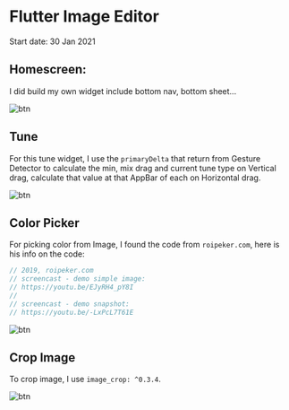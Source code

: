 # Flutter Image Editor
Start date: 30 Jan 2021

## Homescreen:
I did build my own widget include bottom nav, bottom sheet...

![btn](https://user-images.githubusercontent.com/29684683/109287936-d0c4a180-7856-11eb-86fb-bc3448bf9db2.gif)

## Tune
For this tune widget, I use the `primaryDelta` that return from Gesture Detector to calculate the min, mix drag and current tune type on Vertical drag, calculate that value at that AppBar of each on Horizontal drag.


![btn](https://user-images.githubusercontent.com/29684683/109288154-15503d00-7857-11eb-9d44-3aa47fff0d9a.gif)

## Color Picker
For picking color from Image, I found the code from `roipeker.com`, here is his info on the code:
```dart
// 2019, roipeker.com
// screencast - demo simple image:
// https://youtu.be/EJyRH4_pY8I
//
// screencast - demo snapshot:
// https://youtu.be/-LxPcL7T61E
```

![btn](https://user-images.githubusercontent.com/29684683/109289275-8e03c900-7858-11eb-8266-c2c51f32e03e.gif)

## Crop Image
To crop image, I use `image_crop: ^0.3.4`.

![btn](https://user-images.githubusercontent.com/29684683/109289615-09fe1100-7859-11eb-8344-2da16e84001d.gif)

